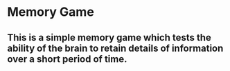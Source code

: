 # Memory Game
## This is a simple memory game which tests the ability of the brain to retain details of information over a short period of time.





